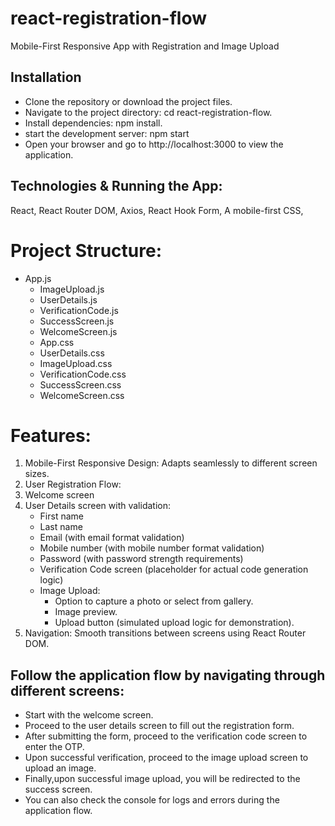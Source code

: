 # react-registration-flow
Mobile-First Responsive App with Registration and Image Upload

## Installation
- Clone the repository or download the project files.
- Navigate to the project directory: cd react-registration-flow.
- Install dependencies: npm install.
- start the development server: npm start
- Open your browser and go to http://localhost:3000 to view the application.

## Technologies & Running the App:

React,
React Router DOM,
Axios,
React Hook Form,
A mobile-first CSS,

# Project Structure:

  - App.js               
    - ImageUpload.js      
    - UserDetails.js       
    - VerificationCode.js  
    - SuccessScreen.js    
    - WelcomeScreen.js   
    - App.css            
    - UserDetails.css
    - ImageUpload.css     
    - VerificationCode.css  
    - SuccessScreen.css     
    - WelcomeScreen.css   

# Features:

1. Mobile-First Responsive Design: Adapts seamlessly to different screen sizes.
2. User Registration Flow:
3. Welcome screen
4. User Details screen with validation:
   - First name
   - Last name
   - Email (with email format validation)
   - Mobile number (with mobile number format validation)
   - Password (with password strength requirements)
   - Verification Code screen (placeholder for actual code generation logic)
   - Image Upload:
       - Option to capture a photo or select from gallery.
       - Image preview.
       - Upload button (simulated upload logic for demonstration).
5. Navigation: Smooth transitions between screens using React Router DOM.

## Follow the application flow by navigating through different screens:

- Start with the welcome screen.
- Proceed to the user details screen to fill out the registration form.
- After submitting the form, proceed to the verification code screen to enter the OTP.
- Upon successful verification, proceed to the image upload screen to upload an image.
- Finally,upon successful image upload, you will be redirected to the success screen.
- You can also check the console for logs and errors during the application flow.



